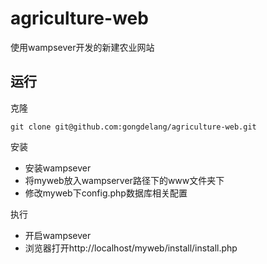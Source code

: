# agriculture-web
使用wampsever开发的新建农业网站

## 运行

克隆

```
git clone git@github.com:gongdelang/agriculture-web.git
```

安装

- 安装wampsever
- 将myweb放入wampserver路径下的www文件夹下
- 修改myweb下config.php数据库相关配置


执行

- 开启wampsever
- 浏览器打开http://localhost/myweb/install/install.php
